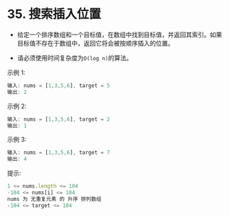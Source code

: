 # 35. 搜索插入位置

- 给定一个排序数组和一个目标值，在数组中找到目标值，并返回其索引。如果目标值不存在于数组中，返回它将会被按顺序插入的位置。

- 请必须使用时间复杂度为` O(log n) `的算法。

 

示例 1:
```js
输入: nums = [1,3,5,6], target = 5
输出: 2
```
示例 2:
```js
输入: nums = [1,3,5,6], target = 2
输出: 1
```
示例 3:
```js
输入: nums = [1,3,5,6], target = 7
输出: 4
```

提示:
```js
1 <= nums.length <= 104
-104 <= nums[i] <= 104
nums 为 无重复元素 的 升序 排列数组
-104 <= target <= 104
```